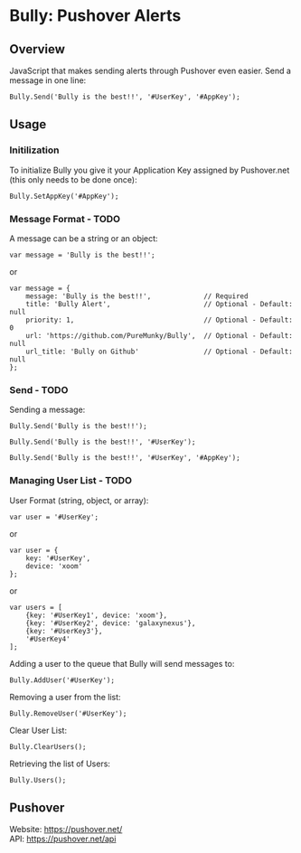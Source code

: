 Bully: Pushover Alerts
==============

## Overview
JavaScript that makes sending alerts through Pushover even easier. Send a message in one line:

	Bully.Send('Bully is the best!!', '#UserKey', '#AppKey');

## Usage
	
### Initilization
To initialize Bully you give it your Application Key assigned by Pushover.net (this only needs to be done once):

	Bully.SetAppKey('#AppKey');

### Message Format - TODO
A message can be a string or an object:

	var message = 'Bully is the best!!';
	
or 

	var message = {
		message: 'Bully is the best!!',				// Required
		title: 'Bully Alert',						// Optional - Default: null
		priority: 1,								// Optional - Default: 0
		url: 'https://github.com/PureMunky/Bully',	// Optional - Default: null
		url_title: 'Bully on Github'				// Optional - Default: null
	};

### Send - TODO
Sending a message:

	Bully.Send('Bully is the best!!');
	
	Bully.Send('Bully is the best!!', '#UserKey');
	
	Bully.Send('Bully is the best!!', '#UserKey', '#AppKey');

### Managing User List - TODO
User Format (string, object, or array):

	var user = '#UserKey';

or

	var user = {
		key: '#UserKey',
		device: 'xoom'
	};
	
or

	var users = [
		{key: '#UserKey1', device: 'xoom'},
		{key: '#UserKey2', device: 'galaxynexus'},
		{key: '#UserKey3'},
		'#UserKey4'
	];
	
Adding a user to the queue that Bully will send messages to:

	Bully.AddUser('#UserKey');

Removing a user from the list:

	Bully.RemoveUser('#UserKey');

Clear User List:

	Bully.ClearUsers();
	
Retrieving the list of Users:

	Bully.Users();

## Pushover
Website: <https://pushover.net/>  
API: <https://pushover.net/api>